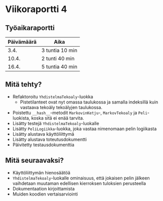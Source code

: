 # Viikoraportti 4

## Työaikaraportti

|Päivämäärä|Aika|
|----------|----|
|3.4.|3 tuntia 10 min|
|10.4.|2 tunti 40 min|
|16.4.|5 tuntia 40 min|

## Mitä tehty?

- Refaktoroitu `YhdistelmaTekoaly`-luokka
  - Pistetilanteet ovat nyt omassa taulukossa ja samalla indeksillä kuin vastaava tekoäly tekoälyjen taulukossa.
- Poistettu `__hash__`-metodit `MarkovinKetju`-, `MarkovTekoaly` ja `Peli`-luokista, koska sitä ei enää tarvita.
- Lisätty testejä `YhdistelmaTekoaly`-luokalle
- Lisätty `PeliLogiikka`-luokka, joka vastaa nimenomaan pelin logiikasta
- Lisätty alustava käyttöliittymä
- Lisätty alustava toteutusdokumentti
- Päivitetty testausdokumenttia

## Mitä seuraavaksi?

- Käyttöliittymän hienosäätöä
- `YhdistelmaTekoaly`-luokalle ominaisuus, että jokaisen pelin jälkeen vaihdetaan muutaman edellisen kierroksen tuloksien perusteella
- Dokumentaation kirjoittamista
- Muiden koodien vertaisarviointi
